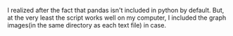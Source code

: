 I realized after the fact that pandas isn't included in python by default.
But, at the very least the script works well on my computer, I included the graph images(in the same directory as each text file) in case.
